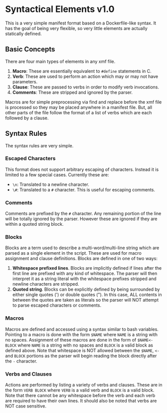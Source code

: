 # Syntactical Elements v1.0

This is a very simple manifest format based on a Dockerfile-like syntax. It has
the goal of being very flexible, so very little elements are actually statically
defined. 

## Basic Concepts
There are four main types of elements in any xmf file. 
1. **Macro**: These are essentially equivalent to `#define` statements in C.
2. **Verb**: These are used to perform an action which may or may not have parameters.
3. **Clause**: These are passed to verbs in order to modify verb invocations.
4. **Comments**: These are stripped and ignored by the parser.

Macros are for simple preprocessing via find and replace before the xmf file is processed so
they may be placed anywhere in a manifest file. But, all other parts of the file follow the 
format of a list of verbs which are each followed by a clause. 

## Syntax Rules
The syntax rules are very simple. 

### Escaped Characters
This format does not support arbitrary escaping of characters. Instead it is limited to a few 
special cases. Currently these are:
* `\n`: Translated to a newline character.
* `\#`: Translated to a `#` character. This is useful for escaping comments.

### Comments
Comments are prefixed by the `#` character. Any remaining portion of the line will be totally
ignored by the parser. However these are ignored if they are within a quoted string block. 

### Blocks
Blocks are a term used to describe a multi-word/multi-line string which are parsed as a single
element in the script. These are used for macro assignment and clause definitions. Blocks are 
defined in one of two ways:
1. **Whitespace prefixed lines**. Blocks are implicitly defined if lines after the first line
are prefixed with any kind of whitespace. The parser will then interpret it as a string literal
with the whitespace prefixes stripped and newline characters are stripped. 
2. **Quoted string**. Blocks can be explicitly defined by being surrounded by either single 
quotes (') or double quotes ("). In this case, ALL contents in between the quotes are taken
as literals so the parser will NOT attempt to parse escaped characters or comments. 

### Macros
Macros are defined and accessed using a syntax similar to bash variables. Pointing to a macro 
is done with the form `$NAME` where `NAME` is a string with no spaces. Assignment of these 
macros are done in the form of `$NAME<-BLOCK` where `NAME` is a string with no spaces and 
`BLOCK` is a valid block as defined above. Note that whitespace is NOT allowed between the 
`$NAME`, `<-` and `BLOCK` portions as the parser will begin reading the block directly after
the `-` character.

### Verbs and Clauses
Actions are performed by listing a variety of verbs and clauses. These are in the form
`VERB BLOCK` where `VERB` is a valid verb and `BLOCK` is a valid block. Note that there 
cannot be any whitespace before the verb and each verb are required to have their own lines. 
It should also be noted that verbs are NOT case sensitive.
